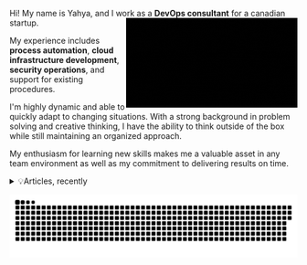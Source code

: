 Hi! My name is Yahya, and I work as a **DevOps consultant** for a canadian startup. <img src="3DTOUCH.gif" align="right" width="300" >

My experience includes **process automation**, **cloud infrastructure development**, **security operations**, and support for existing procedures.

I'm highly dynamic and able to quickly adapt to changing situations. With a strong background in problem solving and creative thinking, I have the ability to think outside of the box while still maintaining an organized approach.

My enthusiasm for learning new skills makes me a valuable asset in any team environment as well as my commitment to delivering results on time.
<details>
<summary> 💡Articles, recently

</summary>
  
- [YAML Ain’t Markup Language](https://blog.yahya-abulhaj.dev/yaml-aint-markup-language)  
  
- [KUBERNETES | The Containers Orchestration Engine](https://blog.yahya-abulhaj.dev/kubernetes-the-containers-orchestration-engine)  
  
- [Why Skype for Business is Good for You ](https://blog.yahya-abulhaj.dev/why-skype-for-business-is-good-for-you)  

- [Let's Explain a Pipeline](https://blog.yahya-abulhaj.dev/lets-explain-a-pipeline)  

- [Microsoft Ignite Event: Free Exam Voucher](https://blog.yahya-abulhaj.dev/microsoft-ignite-event-free-exam-voucher)

- [Microsoft Certified:CyberSecurity Architect Expert | Resources](https://blog.yahya-abulhaj.dev/microsoft-certifiedcybersecurity-architect-expert-resources)
  


> ❝In real open source, you have the right to control your own destiny.❞ -Linus Torvalds

</details>



<a href=#><img align="right" src="contributions.svg"></a>
